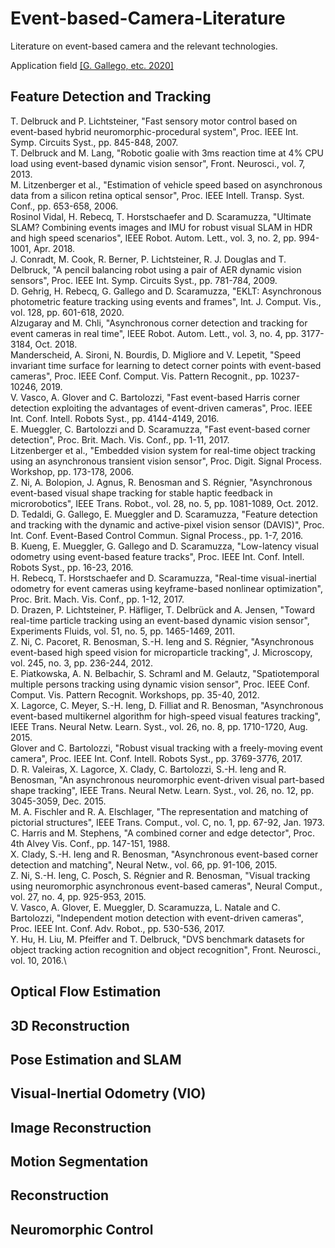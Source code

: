 # Event-based-Camera-Literature
Literature on event-based camera and the relevant technologies. 


Application field [[G. Gallego, etc. 2020]](https://ieeexplore.ieee.org/document/9138762)
## Feature Detection and Tracking
T. Delbruck and P. Lichtsteiner, "Fast sensory motor control based on event-based hybrid neuromorphic-procedural system", Proc. IEEE Int. Symp. Circuits Syst., pp. 845-848, 2007.\
T. Delbruck and M. Lang, "Robotic goalie with 3ms reaction time at 4% CPU load using event-based dynamic vision sensor", Front. Neurosci., vol. 7, 2013.\
M. Litzenberger et al., "Estimation of vehicle speed based on asynchronous data from a silicon retina optical sensor", Proc. IEEE Intell. Transp. Syst. Conf., pp. 653-658, 2006.\
Rosinol Vidal, H. Rebecq, T. Horstschaefer and D. Scaramuzza, "Ultimate SLAM? Combining events images and IMU for robust visual SLAM in HDR and high speed scenarios", IEEE Robot. Autom. Lett., vol. 3, no. 2, pp. 994-1001, Apr. 2018.\
J. Conradt, M. Cook, R. Berner, P. Lichtsteiner, R. J. Douglas and T. Delbruck, "A pencil balancing robot using a pair of AER dynamic vision sensors", Proc. IEEE Int. Symp. Circuits Syst., pp. 781-784, 2009.\
D. Gehrig, H. Rebecq, G. Gallego and D. Scaramuzza, "EKLT: Asynchronous photometric feature tracking using events and frames", Int. J. Comput. Vis., vol. 128, pp. 601-618, 2020.\
Alzugaray and M. Chli, "Asynchronous corner detection and tracking for event cameras in real time", IEEE Robot. Autom. Lett., vol. 3, no. 4, pp. 3177-3184, Oct. 2018.\
Manderscheid, A. Sironi, N. Bourdis, D. Migliore and V. Lepetit, "Speed invariant time surface for learning to detect corner points with event-based cameras", Proc. IEEE Conf. Comput. Vis. Pattern Recognit., pp. 10237-10246, 2019.\
V. Vasco, A. Glover and C. Bartolozzi, "Fast event-based Harris corner detection exploiting the advantages of event-driven cameras", Proc. IEEE Int. Conf. Intell. Robots Syst., pp. 4144-4149, 2016.\
E. Mueggler, C. Bartolozzi and D. Scaramuzza, "Fast event-based corner detection", Proc. Brit. Mach. Vis. Conf., pp. 1-11, 2017.\
Litzenberger et al., "Embedded vision system for real-time object tracking using an asynchronous transient vision sensor", Proc. Digit. Signal Process. Workshop, pp. 173-178, 2006.\
Z. Ni, A. Bolopion, J. Agnus, R. Benosman and S. Régnier, "Asynchronous event-based visual shape tracking for stable haptic feedback in microrobotics", IEEE Trans. Robot., vol. 28, no. 5, pp. 1081-1089, Oct. 2012.\
D. Tedaldi, G. Gallego, E. Mueggler and D. Scaramuzza, "Feature detection and tracking with the dynamic and active-pixel vision sensor (DAVIS)", Proc. Int. Conf. Event-Based Control Commun. Signal Process., pp. 1-7, 2016.\
B. Kueng, E. Mueggler, G. Gallego and D. Scaramuzza, "Low-latency visual odometry using event-based feature tracks", Proc. IEEE Int. Conf. Intell. Robots Syst., pp. 16-23, 2016.\
H. Rebecq, T. Horstschaefer and D. Scaramuzza, "Real-time visual-inertial odometry for event cameras using keyframe-based nonlinear optimization", Proc. Brit. Mach. Vis. Conf., pp. 1-12, 2017.\
D. Drazen, P. Lichtsteiner, P. Häfliger, T. Delbrück and A. Jensen, "Toward real-time particle tracking using an event-based dynamic vision sensor", Experiments Fluids, vol. 51, no. 5, pp. 1465-1469, 2011.\
Z. Ni, C. Pacoret, R. Benosman, S.-H. Ieng and S. Régnier, "Asynchronous event-based high speed vision for microparticle tracking", J. Microscopy, vol. 245, no. 3, pp. 236-244, 2012.\
E. Piatkowska, A. N. Belbachir, S. Schraml and M. Gelautz, "Spatiotemporal multiple persons tracking using dynamic vision sensor", Proc. IEEE Conf. Comput. Vis. Pattern Recognit. Workshops, pp. 35-40, 2012.\
X. Lagorce, C. Meyer, S.-H. Ieng, D. Filliat and R. Benosman, "Asynchronous event-based multikernel algorithm for high-speed visual features tracking", IEEE Trans. Neural Netw. Learn. Syst., vol. 26, no. 8, pp. 1710-1720, Aug. 2015.\
Glover and C. Bartolozzi, "Robust visual tracking with a freely-moving event camera", Proc. IEEE Int. Conf. Intell. Robots Syst., pp. 3769-3776, 2017.\
D. R. Valeiras, X. Lagorce, X. Clady, C. Bartolozzi, S.-H. Ieng and R. Benosman, "An asynchronous neuromorphic event-driven visual part-based shape tracking", IEEE Trans. Neural Netw. Learn. Syst., vol. 26, no. 12, pp. 3045-3059, Dec. 2015.\
M. A. Fischler and R. A. Elschlager, "The representation and matching of pictorial structures", IEEE Trans. Comput., vol. C, no. 1, pp. 67-92, Jan. 1973.\
C. Harris and M. Stephens, "A combined corner and edge detector", Proc. 4th Alvey Vis. Conf., pp. 147-151, 1988.\
X. Clady, S.-H. Ieng and R. Benosman, "Asynchronous event-based corner detection and matching", Neural Netw., vol. 66, pp. 91-106, 2015.\
Z. Ni, S.-H. Ieng, C. Posch, S. Régnier and R. Benosman, "Visual tracking using neuromorphic asynchronous event-based cameras", Neural Comput., vol. 27, no. 4, pp. 925-953, 2015.\
V. Vasco, A. Glover, E. Mueggler, D. Scaramuzza, L. Natale and C. Bartolozzi, "Independent motion detection with event-driven cameras", Proc. IEEE Int. Conf. Adv. Robot., pp. 530-536, 2017.\
Y. Hu, H. Liu, M. Pfeiffer and T. Delbruck, "DVS benchmark datasets for object tracking action recognition and object recognition", Front. Neurosci., vol. 10, 2016.\

## Optical Flow Estimation

## 3D Reconstruction

## Pose Estimation and SLAM

## Visual-Inertial Odometry (VIO)

## Image Reconstruction

## Motion Segmentation

## Reconstruction

## Neuromorphic Control
